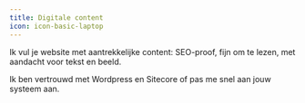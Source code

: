 ```yaml
---
title: Digitale content
icon: icon-basic-laptop
---
```


Ik vul je website met aantrekkelijke content: SEO-proof, fijn om te lezen, met aandacht voor tekst en beeld. 

Ik ben vertrouwd met Wordpress en Sitecore of pas me snel aan jouw systeem aan.